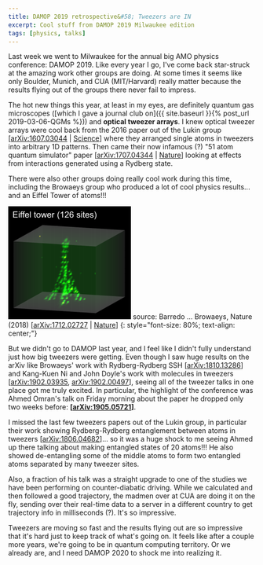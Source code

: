 ```yaml
---
title: DAMOP 2019 retrospective&#58; Tweezers are IN
excerpt: Cool stuff from DAMOP 2019 Milwaukee edition
tags: [physics, talks]
---
```


Last week we went to Milwaukee for the annual big AMO physics conference: DAMOP 2019. Like every year I go, I've come back star-struck at the amazing work other groups are doing. At some times it seems like only Boulder, Munich, and CUA (MIT/Harvard) really matter because the results flying out of the groups there never fail to impress.

The hot new things this year, at least in my eyes, are definitely quantum gas microscopes ([which I gave a journal club on]({{ site.baseurl }}{% post_url 2019-03-06-QGMs %})) and **optical tweezer arrays**. I knew optical tweezer arrays were cool back from the 2016 paper out of the Lukin group [[arXiv:1607.03044](https://arxiv.org/abs/1607.03044) \| [Science](https://doi.org/10.1126/science.aah3752)] where they arranged single atoms in tweezers into arbitrary 1D patterns. Then came their now infamous (?) "51 atom quantum simulator" paper [[arXiv:1707.04344](https://arxiv.org/abs/1707.04344) \| [Nature](https://www.nature.com/articles/nature24622)] looking at effects from interactions generated using a Rydberg state.

There were also other groups doing really cool work during this time, including the Browaeys group who produced a lot of cool physics results... and an Eiffel Tower of atoms!!!

![drawing](/assets/images/eiffelTower.png)
source: Barredo ... Browaeys, Nature (2018) [[arXiv:1712.02727](https://arxiv.org/abs/1712.02727) \| [Nature](https://doi.org/10.1038/s41586-018-0450-2)]
{: style="font-size: 80%; text-align: center;"}

But we didn't go to DAMOP last year, and I feel like I didn't fully understand just how big tweezers were getting. Even though I saw huge results on the arXiv like Browaeys' work with Rydberg-Rydberg SSH [[arXiv:1810.13286](https://arxiv.org/abs/1810.13286)] and Kang-Kuen Ni and John Doyle's work with molecules in tweezers [[arXiv:1902.03935](https://arxiv.org/abs/1902.03935), [arXiv:1902.00497](https://arxiv.org/abs/1902.00497)], seeing all of the tweezer talks in one place got me truly excited. In particular, the highlight of the conference was Ahmed Omran's talk on Friday morning about the paper he dropped only two weeks before: **[[arXiv:1905.05721](https://arxiv.org/abs/1905.05721)]**.

I missed the last few tweezers papers out of the Lukin group, in particular their work showing Rydberg-Rydberg entanglement between atoms in tweezers [[arXiv:1806.04682](https://arxiv.org/abs/1806.04682)]... so it was a huge shock to me seeing Ahmed up there talking about making entangled states of 20 atoms!!! He also showed de-entangling some of the middle atoms to form two entangled atoms separated by many tweezer sites.

Also, a fraction of his talk was a straight upgrade to one of the studies we have been performing on counter-diabatic driving. While we calculated and then followed a good trajectory, the madmen over at CUA are doing it on the fly, sending over their real-time data to a server in a different country to get trajectory info in milliseconds (?). It's so impressive.

Tweezers are moving so fast and the results flying out are so impressive that it's hard just to keep track of what's going on. It feels like after a couple more years, we're going to be in quantum computing territory. Or we already are, and I need DAMOP 2020 to shock me into realizing it.
